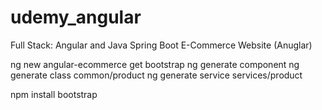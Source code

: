 # udemy_angular
Full Stack: Angular and Java Spring Boot E-Commerce Website (Anuglar)


ng new angular-ecommerce
get bootstrap
ng generate component <component name>
ng generate class common/product
ng generate service services/product

npm install bootstrap